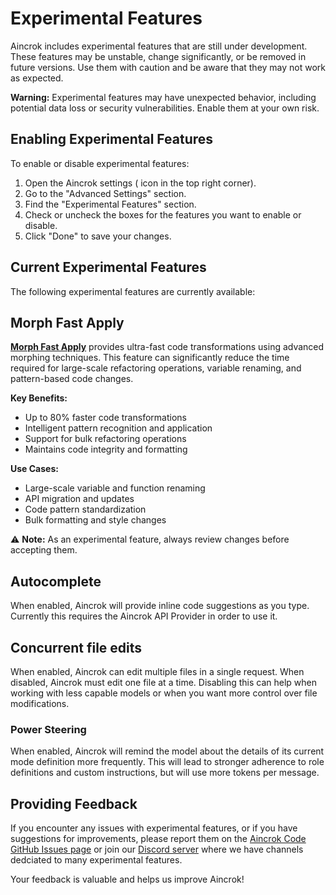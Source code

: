 # Experimental Features

Aincrok includes experimental features that are still under development. These features may be unstable, change significantly, or be removed in future versions. Use them with caution and be aware that they may not work as expected.

**Warning:** Experimental features may have unexpected behavior, including potential data loss or security vulnerabilities. Enable them at your own risk.

## Enabling Experimental Features

To enable or disable experimental features:

1.  Open the Aincrok settings (<Codicon name="gear" /> icon in the top right corner).
2.  Go to the "Advanced Settings" section.
3.  Find the "Experimental Features" section.
4.  Check or uncheck the boxes for the features you want to enable or disable.
5.  Click "Done" to save your changes.

## Current Experimental Features

The following experimental features are currently available:

## Morph Fast Apply

[**Morph Fast Apply**](./morph-fast-apply.md) provides ultra-fast code transformations using advanced morphing techniques. This feature can significantly reduce the time required for large-scale refactoring operations, variable renaming, and pattern-based code changes.

**Key Benefits:**

- Up to 80% faster code transformations
- Intelligent pattern recognition and application
- Support for bulk refactoring operations
- Maintains code integrity and formatting

**Use Cases:**

- Large-scale variable and function renaming
- API migration and updates
- Code pattern standardization
- Bulk formatting and style changes

⚠️ **Note:** As an experimental feature, always review changes before accepting them.

## Autocomplete

When enabled, Aincrok will provide inline code suggestions as you type. Currently this requires the Aincrok API Provider in order to use it.

## Concurrent file edits

When enabled, Aincrok can edit multiple files in a single request. When disabled, Aincrok must edit one file at a time. Disabling this can help when working with less capable models or when you want more control over file modifications.

### Power Steering

When enabled, Aincrok will remind the model about the details of its current mode definition more frequently. This will lead to stronger adherence to role definitions and custom instructions, but will use more tokens per message.

## Providing Feedback

If you encounter any issues with experimental features, or if you have suggestions for improvements, please report them on the [Aincrok Code GitHub Issues page](https://github.com/aincrok/aincrok) or join our [Discord server](https://kilo.love/discord) where we have channels dedciated to many experimental features.

Your feedback is valuable and helps us improve Aincrok!
